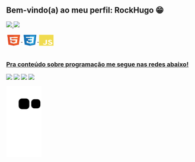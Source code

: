 ## Bem-vindo(a) ao  meu perfil: RockHugo 😁
<div>
  
  <a href="https://github.com/HugoAndreL" />
  <img height="180em" src="https://github-readme-stats.vercel.app/api?username=RockHugo&show_icons=true&theme=tokyonight&include_all_commits=true&count_private=true"/>
  <img height="180em" src="https://github-readme-stats.vercel.app/api/top-langs/?username=RockHugo&layout=compact&langs_count=6&theme=tokyonight"/>
  
</div>

<div style="display: inline_block"><br>
  
  <img align="center" alt="HTML" height="30" width="40" src="https://raw.githubusercontent.com/devicons/devicon/master/icons/html5/html5-original.svg">
  <img align="center" alt="CSS" height="30" width="40" src="https://raw.githubusercontent.com/devicons/devicon/master/icons/css3/css3-original.svg">
  <img align="center" alt="JS" height="30" width="40" src="https://raw.githubusercontent.com/devicons/devicon/master/icons/javascript/javascript-plain.svg">
  
</div>
 
 <br>
 
 ### Pra conteúdo sobre programação me segue nas redes abaixo!
 
<div>
  
  <a href="https://instagram.com/hugoandrelucena/" target="_blank" rel="noopener noreferrer"><img src="https://img.shields.io/badge/-Instagram-%23E4405F?style=for-the-badge&logo=instagram&logoColor=white" target="_blank"></a>
 <a href="https://discord.com/channels/@me" target="_blank" rel="noopener noreferrer"><img src="https://img.shields.io/badge/Discord-7289DA?style=for-the-badge&logo=discord&logoColor=white" target="_blank"></a> 
  <a href = "mailto:hugo.andre.lucena@outlook.com"><img src="https://img.shields.io/badge/-Gmail-%23333?style=for-the-badge&logo=gmail&logoColor=white" target="_blank"></a>
  <a href="https://www.linkedin.com/in/hugo-andré-lucena-968a42207" target="_blank" rel="noopener noreferrer"><img src="https://img.shields.io/badge/-LinkedIn-%230077B5?style=for-the-badge&logo=linkedin&logoColor=white" target="_blank"></a> 

  ![Snake animation](https://github.com/HugoAndreL/HugoAndreL/blob/output/github-contribution-grid-snake.svg)

</div>
